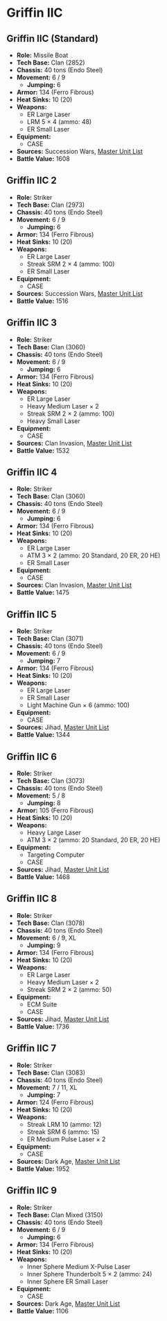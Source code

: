 # Griffin IIC
## Griffin IIC (Standard)
- **Role:** Missile Boat
- **Tech Base:** Clan (2852)
- **Chassis:** 40 tons (Endo Steel)
- **Movement:** 6 / 9
  - **Jumping:** 6
- **Armor:** 134 (Ferro Fibrous)
- **Heat Sinks:** 10 (20)
- **Weapons:**
  - ER Large Laser
  - LRM 5 × 4 (ammo: 48)
  - ER Small Laser
- **Equipment:**
  - CASE
- **Sources:** Succession Wars, [Master Unit List](http://masterunitlist.info/Unit/Details/1310/griffin-iic-standard)
- **Battle Value:** 1608

## Griffin IIC 2
- **Role:** Striker
- **Tech Base:** Clan (2973)
- **Chassis:** 40 tons (Endo Steel)
- **Movement:** 6 / 9
  - **Jumping:** 6
- **Armor:** 134 (Ferro Fibrous)
- **Heat Sinks:** 10 (20)
- **Weapons:**
  - ER Large Laser
  - Streak SRM 2 × 4 (ammo: 100)
  - ER Small Laser
- **Equipment:**
  - CASE
- **Sources:** Succession Wars, [Master Unit List](http://masterunitlist.info/Unit/Details/1311/griffin-iic-2)
- **Battle Value:** 1516

## Griffin IIC 3
- **Role:** Striker
- **Tech Base:** Clan (3060)
- **Chassis:** 40 tons (Endo Steel)
- **Movement:** 6 / 9
  - **Jumping:** 6
- **Armor:** 134 (Ferro Fibrous)
- **Heat Sinks:** 10 (20)
- **Weapons:**
  - ER Large Laser
  - Heavy Medium Laser × 2
  - Streak SRM 2 × 2 (ammo: 100)
  - Heavy Small Laser
- **Equipment:**
  - CASE
- **Sources:** Clan Invasion, [Master Unit List](http://masterunitlist.info/Unit/Details/1312/griffin-iic-3)
- **Battle Value:** 1532

## Griffin IIC 4
- **Role:** Striker
- **Tech Base:** Clan (3060)
- **Chassis:** 40 tons (Endo Steel)
- **Movement:** 6 / 9
  - **Jumping:** 6
- **Armor:** 134 (Ferro Fibrous)
- **Heat Sinks:** 10 (20)
- **Weapons:**
  - ER Large Laser
  - ATM 3 × 2 (ammo: 20 Standard, 20 ER, 20 HE)
  - ER Small Laser
- **Equipment:**
  - CASE
- **Sources:** Clan Invasion, [Master Unit List](http://masterunitlist.info/Unit/Details/1313/griffin-iic-4)
- **Battle Value:** 1475

## Griffin IIC 5
- **Role:** Striker
- **Tech Base:** Clan (3071)
- **Chassis:** 40 tons (Endo Steel)
- **Movement:** 6 / 9
  - **Jumping:** 7
- **Armor:** 134 (Ferro Fibrous)
- **Heat Sinks:** 10 (20)
- **Weapons:**
  - ER Large Laser
  - ER Small Laser
  - Light Machine Gun × 6 (ammo: 100)
- **Equipment:**
  - CASE
- **Sources:** Jihad, [Master Unit List](http://masterunitlist.info/Unit/Details/1314/griffin-iic-5)
- **Battle Value:** 1344

## Griffin IIC 6
- **Role:** Striker
- **Tech Base:** Clan (3073)
- **Chassis:** 40 tons (Endo Steel)
- **Movement:** 5 / 8
  - **Jumping:** 8
- **Armor:** 105 (Ferro Fibrous)
- **Heat Sinks:** 10 (20)
- **Weapons:**
  - Heavy Large Laser
  - ATM 3 × 2 (ammo: 20 Standard, 20 ER, 20 HE)
- **Equipment:**
  - Targeting Computer
  - CASE
- **Sources:** Jihad, [Master Unit List](http://masterunitlist.info/Unit/Details/1315/griffin-iic-6)
- **Battle Value:** 1468

## Griffin IIC 8
- **Role:** Striker
- **Tech Base:** Clan (3078)
- **Chassis:** 40 tons (Endo Steel)
- **Movement:** 6 / 9, XL
  - **Jumping:** 9
- **Armor:** 134 (Ferro Fibrous)
- **Heat Sinks:** 10 (20)
- **Weapons:**
  - ER Large Laser
  - Heavy Medium Laser × 2
  - Streak SRM 2 × 2 (ammo: 50)
- **Equipment:**
  - ECM Suite
  - CASE
- **Sources:** Jihad, [Master Unit List](http://masterunitlist.info/Unit/Details/1317/griffin-iic-8)
- **Battle Value:** 1736

## Griffin IIC 7
- **Role:** Striker
- **Tech Base:** Clan (3083)
- **Chassis:** 40 tons (Endo Steel)
- **Movement:** 7 / 11, XL
  - **Jumping:** 7
- **Armor:** 124 (Ferro Fibrous)
- **Heat Sinks:** 10 (20)
- **Weapons:**
  - Streak LRM 10 (ammo: 12)
  - Streak SRM 6 (ammo: 15)
  - ER Medium Pulse Laser × 2
- **Equipment:**
  - CASE
- **Sources:** Dark Age, [Master Unit List](http://masterunitlist.info/Unit/Details/1316/griffin-iic-7)
- **Battle Value:** 1952

## Griffin IIC 9
- **Role:** Striker
- **Tech Base:** Clan Mixed (3150)
- **Chassis:** 40 tons (Endo Steel)
- **Movement:** 6 / 9
  - **Jumping:** 6
- **Armor:** 134 (Ferro Fibrous)
- **Heat Sinks:** 10 (20)
- **Weapons:**
  - Inner Sphere Medium X-Pulse Laser
  - Inner Sphere Thunderbolt 5 × 2 (ammo: 24)
  - Inner Sphere ER Small Laser
- **Equipment:**
  - CASE
- **Sources:** Dark Age, [Master Unit List](http://masterunitlist.info/Unit/Details/8159/griffin-iic-9)
- **Battle Value:** 1106

